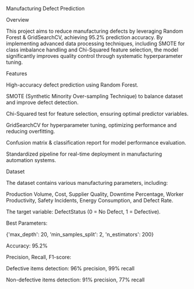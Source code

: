 Manufacturing Defect Prediction

Overview

This project aims to reduce manufacturing defects by leveraging Random Forest & GridSearchCV, achieving 95.2% prediction accuracy. By implementing advanced data processing techniques, including SMOTE for class imbalance handling and Chi-Squared feature selection, the model significantly improves quality control through systematic hyperparameter tuning.

Features

High-accuracy defect prediction using Random Forest.

SMOTE (Synthetic Minority Over-sampling Technique) to balance dataset and improve defect detection.

Chi-Squared test for feature selection, ensuring optimal predictor variables.

GridSearchCV for hyperparameter tuning, optimizing performance and reducing overfitting.

Confusion matrix & classification report for model performance evaluation.

Standardized pipeline for real-time deployment in manufacturing automation systems.

Dataset

The dataset contains various manufacturing parameters, including:

Production Volume, Cost, Supplier Quality, Downtime Percentage, Worker Productivity, Safety Incidents, Energy Consumption, and Defect Rate.

The target variable: DefectStatus (0 = No Defect, 1 = Defective).


Best Parameters:

{'max_depth': 20, 'min_samples_split': 2, 'n_estimators': 200}

Accuracy: 95.2%

Precision, Recall, F1-score:

Defective items detection: 96% precision, 99% recall

Non-defective items detection: 91% precision, 77% recall

